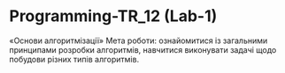 # Programming-TR_12 (Lab-1)
«Основи алгоритмізації»
Мета роботи: ознайомитися із загальними принципами розробки алгоритмів, навчитися виконувати задачі щодо побудови різних типів алгоритмів.
